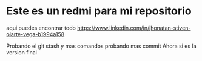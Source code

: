 # Este es un redmi para mi repositorio
aqui puedes encontrar todo
https://www.linkedin.com/in/jhonatan-stiven-olarte-vega-b1994a158


Probando el git stash y mas comandos
probando mas commit
Ahora si es la version final